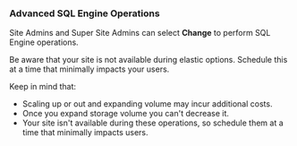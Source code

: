 ### Advanced SQL Engine Operations

Site Admins and Super Site Admins can select **Change** to perform SQL Engine operations.

Be aware that your site is not available during elastic options. Schedule this at a time that minimally impacts your users.

Keep in mind that:

- Scaling up or out and expanding volume may incur additional costs.
- Once you expand storage volume you can't decrease it.
- Your site isn't available during these operations, so schedule them at a time that minimally impacts users.



